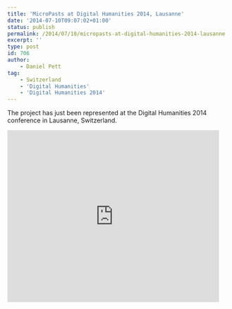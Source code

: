 ```yaml
---
title: 'MicroPasts at Digital Humanities 2014, Lausanne'
date: '2014-07-10T09:07:02+01:00'
status: publish
permalink: /2014/07/10/micropasts-at-digital-humanities-2014-lausanne
excerpt: ''
type: post
id: 706
author:
    - Daniel Pett
tag: 
    - Switzerland
    - 'Digital Humanities'
    - 'Digital Humanities 2014'
---
```

The project has just been represented at the Digital Humanities 2014 conference in Lausanne, Switzerland.

<iframe allowfullscreen="allowfullscreen" frameborder="0" height="389" loading="lazy" src="https://docs.google.com/presentation/d/1_pIQozfyPsl0WB7LGvriSvDFuYxqvI3WyY1vOgEknkw/embed?start=false&loop=false&delayms=3000" width="480"></iframe>